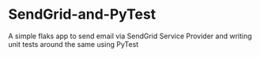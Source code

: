 # SendGrid-and-PyTest
A simple flaks app to send email via SendGrid Service Provider and writing unit tests around the same using PyTest

